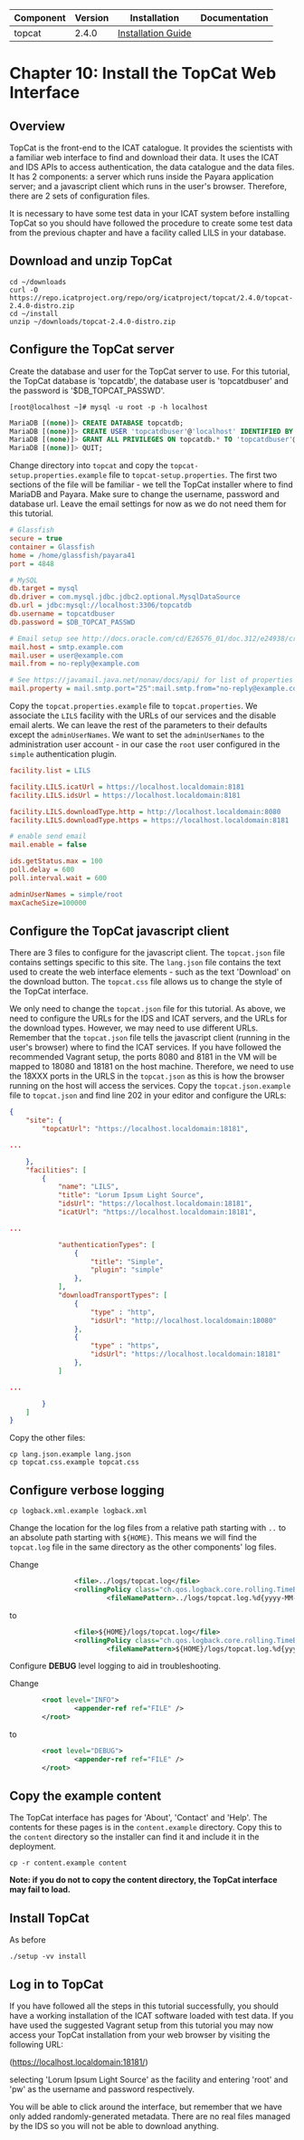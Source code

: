 | Component | Version | Installation                                                                            | Documentation |
| --------- | ------- | ------------                                                                            | ------------- |
| topcat    | 2.4.0   | [Installation Guide](https://repo.icatproject.org/site/topcat/2.4.0/installation.html)  | |

Chapter 10: Install the TopCat Web Interface
===========================================

Overview
--------

TopCat is the front-end to the ICAT catalogue. It provides the scientists with a familiar web interface to find and download their data. It uses the ICAT and IDS APIs to access authentication, the data catalogue and the data files. It has 2 components: a server which runs inside the Payara application server; and a javascript client which runs in the user's browser. Therefore, there are 2 sets of configuration files.

It is necessary to have some test data in your ICAT system before installing TopCat so you should have followed the procedure to create some test data from the previous chapter and have a facility called LILS in your database.

Download and unzip TopCat
-------------------------

```Shell
cd ~/downloads
curl -O https://repo.icatproject.org/repo/org/icatproject/topcat/2.4.0/topcat-2.4.0-distro.zip
cd ~/install
unzip ~/downloads/topcat-2.4.0-distro.zip
```

Configure the TopCat server
---------------------------

Create the database and user for the TopCat server to use. For this tutorial, the TopCat database is 'topcatdb', the database user is 'topcatdbuser' and the password is '$DB_TOPCAT_PASSWD'.
```Shell
[root@localhost ~]# mysql -u root -p -h localhost
```
```SQL
MariaDB [(none)]> CREATE DATABASE topcatdb;
MariaDB [(none)]> CREATE USER 'topcatdbuser'@'localhost' IDENTIFIED BY '$DB_TOPCAT_PASSWD';
MariaDB [(none)]> GRANT ALL PRIVILEGES ON topcatdb.* TO 'topcatdbuser'@'localhost';
MariaDB [(none)]> QUIT;
```

Change directory into `topcat` and copy the `topcat-setup.properties.example` file to `topcat-setup.properties`. The first two sections of the file will be familiar - we tell the TopCat installer where to find MariaDB and Payara. Make sure to change the username, password and database url. Leave the email settings for now as we do not need them for this tutorial.
```INI
# Glassfish
secure = true
container = Glassfish
home = /home/glassfish/payara41
port = 4848

# MySQL
db.target = mysql
db.driver = com.mysql.jdbc.jdbc2.optional.MysqlDataSource
db.url = jdbc:mysql://localhost:3306/topcatdb
db.username = topcatdbuser
db.password = $DB_TOPCAT_PASSWD

# Email setup see http://docs.oracle.com/cd/E26576_01/doc.312/e24938/create-javamail-resource.htm#GSRFM00035
mail.host = smtp.example.com
mail.user = user@example.com
mail.from = no-reply@example.com

# See https://javamail.java.net/nonav/docs/api/ for list of properties
mail.property = mail.smtp.port="25":mail.smtp.from="no-reply@example.com"
```

Copy the `topcat.properties.example` file to `topcat.properties`. We associate the `LILS` facility with the URLs of our services and the disable email alerts. We can leave the rest of the parameters to their defaults except the `adminUserNames`. We want to set the `adminUserNames` to the administration user account - in our case the `root` user configured in the `simple` authentication plugin.
```INI
facility.list = LILS

facility.LILS.icatUrl = https://localhost.localdomain:8181
facility.LILS.idsUrl = https://localhost.localdomain:8181

facility.LILS.downloadType.http = http://localhost.localdomain:8080
facility.LILS.downloadType.https = https://localhost.localdomain:8181

# enable send email
mail.enable = false

ids.getStatus.max = 100
poll.delay = 600
poll.interval.wait = 600

adminUserNames = simple/root
maxCacheSize=100000
```

Configure the TopCat javascript client
--------------------------------------

There are 3 files to configure for the javascript client. The `topcat.json` file contains settings specific to this site. The `lang.json` file contains the text used to create the web interface elements - such as the text 'Download' on the download button. The `topcat.css` file allows us to change the style of the TopCat interface.

We only need to change the `topcat.json` file for this tutorial. As above, we need to configure the URLs for the IDS and ICAT servers, and the URLs for the download types. However, we may need to use different URLs. Remember that the `topcat.json` file tells the javascript client (running in the user's browser) where to find the ICAT services. If you have followed the recommended Vagrant setup, the ports 8080 and 8181 in the VM will be mapped to 18080 and 18181 on the host machine. Therefore, we need to use the 18XXX ports in the URLS in the `topcat.json` as this is how the browser running on the host will access the services. Copy the `topcat.json.example` file to `topcat.json` and find line 202 in your editor and configure the URLs:

```JSON
{
    "site": {
        "topcatUrl": "https://localhost.localdomain:18181",

...

    },
    "facilities": [
        {
            "name": "LILS",
            "title": "Lorum Ipsum Light Source",
            "idsUrl": "https://localhost.localdomain:18181",
            "icatUrl": "https://localhost.localdomain:18181",

...

            "authenticationTypes": [
                {
                    "title": "Simple",
                    "plugin": "simple"
                },
            ],
            "downloadTransportTypes": [
                {
                    "type" : "http",
                    "idsUrl": "http://localhost.localdomain:18080"
                },
                {
                    "type" : "https",
                    "idsUrl": "https://localhost.localdomain:18181"
                },
            ]

...

        }
    ]
}
```

Copy the other files:
```Shell
cp lang.json.example lang.json
cp topcat.css.example topcat.css
```

Configure verbose logging
-------------------------

```Shell
cp logback.xml.example logback.xml
```

Change the location for the log files from a relative path starting with `..` to an absolute path starting with `${HOME}`. This means we will find the `topcat.log` file in the same directory as the other components' log files.

Change
```XML
                <file>../logs/topcat.log</file>
                <rollingPolicy class="ch.qos.logback.core.rolling.TimeBasedRollingPolicy">
                        <fileNamePattern>../logs/topcat.log.%d{yyyy-MM-dd}.%i.zip
```
to
```XML
                <file>${HOME}/logs/topcat.log</file>
                <rollingPolicy class="ch.qos.logback.core.rolling.TimeBasedRollingPolicy">
                        <fileNamePattern>${HOME}/logs/topcat.log.%d{yyyy-MM-dd}.%i.zip
```

Configure **DEBUG** level logging to aid in troubleshooting.


Change

```XML
        <root level="INFO">
                <appender-ref ref="FILE" />
        </root>
```
to
```XML
        <root level="DEBUG">
                <appender-ref ref="FILE" />
        </root>
```

Copy the example content
------------------------

The TopCat interface has pages for 'About', 'Contact' and 'Help'. The contents for these pages is in the `content.example` directory. Copy this to the `content` directory so the installer can find it and include it in the deployment.

```Shell
cp -r content.example content
```

**Note: if you do not to copy the content directory, the TopCat interface may fail to load.**

Install TopCat
--------------
As before
```Shell
./setup -vv install
```

Log in to TopCat
----------------

If you have followed all the steps in this tutorial successfully, you should have a working installation of the ICAT software loaded with test data. If you have used the suggested Vagrant setup from this tutorial you may now access your TopCat installation from your web browser by visiting the following URL:

(https://localhost.localdomain:18181/)

selecting 'Lorum Ipsum Light Source' as the facility and entering 'root' and 'pw' as the username and password respectively.

You will be able to click around the interface, but remember that we have only added randomly-generated metadata. There are no real files managed by the IDS so you will not be able to download anything.
